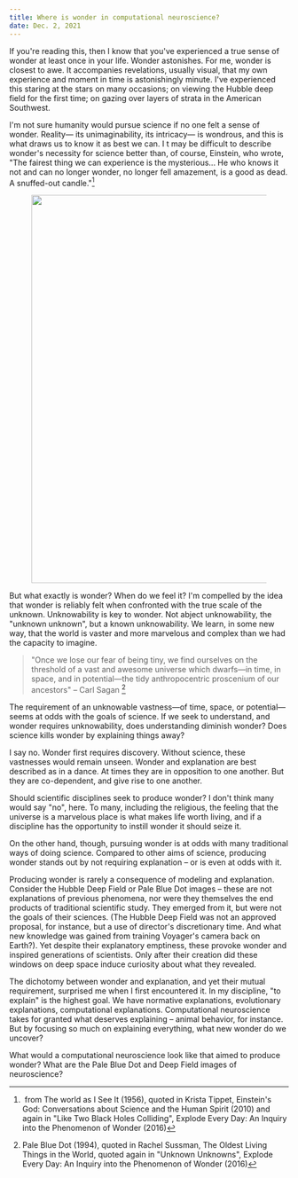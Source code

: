 ```yaml
---
title: Where is wonder in computational neuroscience?
date: Dec. 2, 2021
---
```



If you're reading this, then I know that you've experienced a true sense of wonder at least once in your life. Wonder astonishes. For me, wonder is closest to awe. It accompanies revelations, usually visual, that my own experience and moment in time is astonishingly minute. I've experienced this staring at the stars on many occasions; on viewing the Hubble deep field for the first time; on gazing over layers of strata in the American Southwest.

I'm not sure humanity would pursue science if no one felt a sense of wonder. Reality— its unimaginability, its intricacy— is wondrous, and this is what draws us to know it as best we can.
I
t may be difficult to describe wonder's necessity for science better than, of course, Einstein, who wrote, "The fairest thing we can experience is the mysterious... He who knows it not and can no longer wonder, no longer fell amazement, is a good as dead. A snuffed-out candle."[^1] 


<figure><center>
  <img width="700" src="https://cdn.myportfolio.com/cca5e069-e6b7-4b8c-8eba-40eb2267d261/a5590f4e-b9b8-47dc-a2e6-2c487da7c0a1_rw_1920.jpg?h=943ad28edc8a66fc79f2f08fe6405513" data-action="zoom">
</center></figure>

But what exactly is wonder? When do we feel it? I'm compelled by the idea that wonder is reliably felt when confronted with the true scale of the unknown. Unknowability is key to wonder. Not abject unknowability, the "unknown unknown", but a known unknowability. We learn, in some new way, that the world is vaster and more marvelous and complex than we had the capacity to imagine.

> "Once we lose our fear of being tiny, we find ourselves on the threshold of a vast and awesome universe which dwarfs—in time, in space, and in potential—the tidy anthropocentric proscenium of our ancestors" – Carl Sagan [^2]

The requirement of an unknowable vastness—of time, space, or potential— seems at odds with the goals of science. If we seek to understand, and wonder requires unknowability, does understanding diminish wonder? Does science kills wonder by explaining things away?

I say no. Wonder first requires discovery. Without science, these vastnesses would remain unseen. Wonder and explanation are best described as in a dance. At times they are in opposition to one another. But they are co-dependent, and give rise to one another.

Should scientific disciplines seek to produce wonder? I don't think many would say "no", here. To many, including the religious, the feeling that the universe is a marvelous place is what makes life worth living, and if a discipline has the opportunity to instill wonder it should seize it.

On the other hand, though, pursuing wonder is at odds with many traditional ways of doing science. Compared to other aims of science, producing wonder stands out by not requiring explanation – or is even at odds with it. 

Producing wonder is rarely a consequence of modeling and explanation. Consider the Hubble Deep Field or Pale Blue Dot images – these are not explanations of previous phenomena, nor were they themselves the end products of traditional scientific study. They emerged from it, but were not the goals of their sciences. (The Hubble Deep Field was not an approved proposal, for instance, but a use of director's discretionary time. And what new knowledge was gained from training Voyager's camera back on Earth?). Yet despite their explanatory emptiness, these provoke wonder and inspired generations of scientists. Only after their creation did these windows on deep space induce curiosity about what they revealed. 

The dichotomy between wonder and explanation, and yet their mutual requirement, surprised me when I first encountered it. In my discipline, "to explain" is the highest goal. We have normative explanations, evolutionary explanations, computational explanations. Computational neuroscience takes for granted what deserves explaining – animal behavior, for instance. But by focusing so much on explaining everything, what new wonder do we uncover?​​​​​​​

What would a computational neuroscience look like that aimed to produce wonder? What are the Pale Blue Dot and Deep Field images of neuroscience?


[^1]: from The world as I See It (1956), quoted in Krista Tippet, Einstein's God: Conversations about Science and the Human Spirit (2010) and again in "Like Two Black Holes Colliding", Explode Every Day: An Inquiry into the Phenomenon of Wonder (2016)

[^2]: Pale Blue Dot (1994), quoted in Rachel Sussman, The Oldest Living Things in the World, quoted again in "Unknown Unknowns", Explode Every Day: An Inquiry into the Phenomenon of Wonder (2016)
